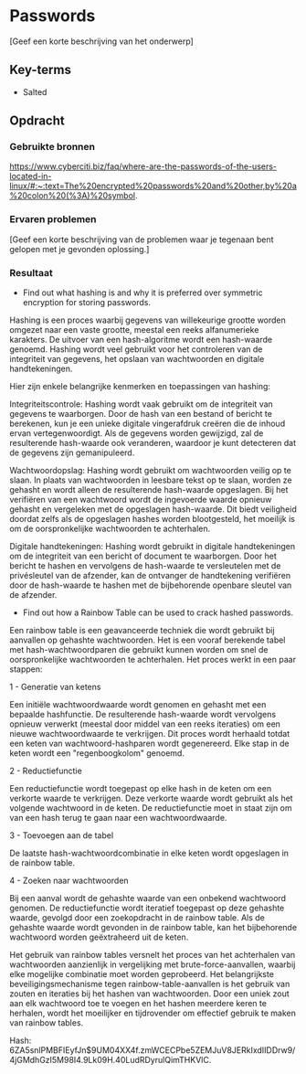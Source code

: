 # Passwords
[Geef een korte beschrijving van het onderwerp]

## Key-terms
- Salted

## Opdracht
### Gebruikte bronnen
https://www.cyberciti.biz/faq/where-are-the-passwords-of-the-users-located-in-linux/#:~:text=The%20encrypted%20passwords%20and%20other,by%20a%20colon%20(%3A)%20symbol.

### Ervaren problemen
[Geef een korte beschrijving van de problemen waar je tegenaan bent gelopen met je gevonden oplossing.]

### Resultaat
- Find out what hashing is and why it is preferred over symmetric encryption for storing passwords.  

Hashing is een proces waarbij gegevens van willekeurige grootte worden omgezet naar een vaste grootte, meestal een reeks alfanumerieke karakters. De uitvoer van een hash-algoritme wordt een hash-waarde genoemd. Hashing wordt veel gebruikt voor het controleren van de integriteit van gegevens, het opslaan van wachtwoorden en digitale handtekeningen.

Hier zijn enkele belangrijke kenmerken en toepassingen van hashing:

Integriteitscontrole: Hashing wordt vaak gebruikt om de integriteit van gegevens te waarborgen. Door de hash van een bestand of bericht te berekenen, kun je een unieke digitale vingerafdruk creëren die de inhoud ervan vertegenwoordigt. Als de gegevens worden gewijzigd, zal de resulterende hash-waarde ook veranderen, waardoor je kunt detecteren dat de gegevens zijn gemanipuleerd.

Wachtwoordopslag: Hashing wordt gebruikt om wachtwoorden veilig op te slaan. In plaats van wachtwoorden in leesbare tekst op te slaan, worden ze gehasht en wordt alleen de resulterende hash-waarde opgeslagen. Bij het verifiëren van een wachtwoord wordt de ingevoerde waarde opnieuw gehasht en vergeleken met de opgeslagen hash-waarde. Dit biedt veiligheid doordat zelfs als de opgeslagen hashes worden blootgesteld, het moeilijk is om de oorspronkelijke wachtwoorden te achterhalen.

Digitale handtekeningen: Hashing wordt gebruikt in digitale handtekeningen om de integriteit van een bericht of document te waarborgen. Door het bericht te hashen en vervolgens de hash-waarde te versleutelen met de privésleutel van de afzender, kan de ontvanger de handtekening verifiëren door de hash-waarde te hashen met de bijbehorende openbare sleutel van de afzender.  

- Find out how a Rainbow Table can be used to crack hashed passwords.  

Een rainbow table is een geavanceerde techniek die wordt gebruikt bij aanvallen op gehashte wachtwoorden. Het is een vooraf berekende tabel met hash-wachtwoordparen die gebruikt kunnen worden om snel de oorspronkelijke wachtwoorden te achterhalen. Het proces werkt in een paar stappen:

1 - Generatie van ketens

Een initiële wachtwoordwaarde wordt genomen en gehasht met een bepaalde hashfunctie. De resulterende hash-waarde wordt vervolgens opnieuw verwerkt (meestal door middel van een reeks iteraties) om een nieuwe wachtwoordwaarde te verkrijgen. Dit proces wordt herhaald totdat een keten van wachtwoord-hashparen wordt gegenereerd. Elke stap in de keten wordt een "regenboogkolom" genoemd.

2 - Reductiefunctie

Een reductiefunctie wordt toegepast op elke hash in de keten om een verkorte waarde te verkrijgen. Deze verkorte waarde wordt gebruikt als het volgende wachtwoord in de keten. De reductiefunctie moet in staat zijn om van een hash terug te gaan naar een wachtwoordwaarde.

3 - Toevoegen aan de tabel

De laatste hash-wachtwoordcombinatie in elke keten wordt opgeslagen in de rainbow table.

4 - Zoeken naar wachtwoorden

Bij een aanval wordt de gehashte waarde van een onbekend wachtwoord genomen.
De reductiefunctie wordt iteratief toegepast op deze gehashte waarde, gevolgd door een zoekopdracht in de rainbow table. Als de gehashte waarde wordt gevonden in de rainbow table, kan het bijbehorende wachtwoord worden geëxtraheerd uit de keten.   

Het gebruik van rainbow tables versnelt het proces van het achterhalen van wachtwoorden aanzienlijk in vergelijking met brute-force-aanvallen, waarbij elke mogelijke combinatie moet worden geprobeerd. Het belangrijkste beveiligingsmechanisme tegen rainbow-table-aanvallen is het gebruik van zouten en iteraties bij het hashen van wachtwoorden. Door een uniek zout aan elk wachtwoord toe te voegen en het hashen meerdere keren te herhalen, wordt het moeilijker en tijdrovender om effectief gebruik te maken van rainbow tables.


Hash: $6$ZA5snlPMBFIEyfJn$9UM04XX4f.zmWCECPbe5ZEMJuV8JERkIxdIIDDrw9/4jGMdhGzI5M98I4.9Lk09H.40LudRDyrulQimTHKVlC.